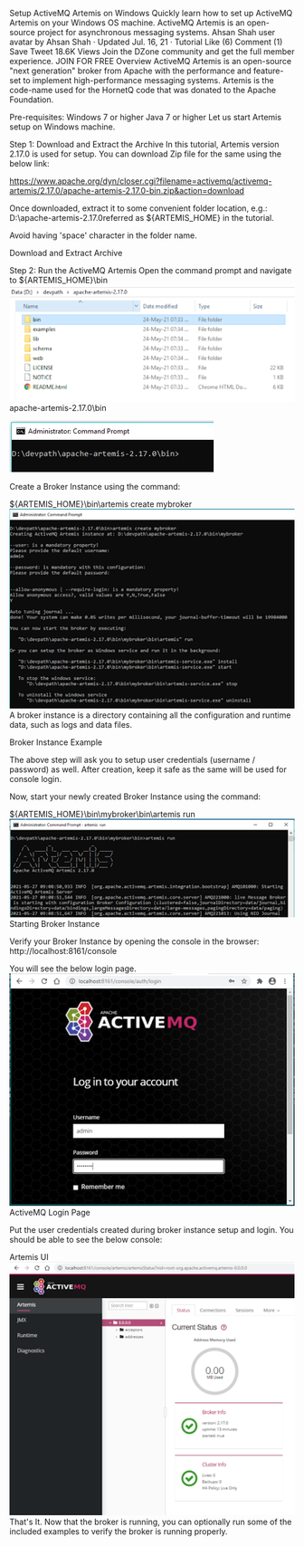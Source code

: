 Setup ActiveMQ Artemis on Windows
Quickly learn how to set up ActiveMQ Artemis on your Windows OS machine. ActiveMQ Artemis is an open-source project for asynchronous messaging systems.
Ahsan Shah user avatar by Ahsan Shah · Updated Jul. 16, 21 · Tutorial
Like (6)
Comment (1)
Save
Tweet
18.6K Views
Join the DZone community and get the full member experience. JOIN FOR FREE
Overview
ActiveMQ Artemis is an open-source "next generation" broker from Apache with the performance and feature-set to implement high-performance messaging systems. Artemis is the code-name used for the HornetQ code that was donated to the Apache Foundation.

Pre-requisites:
Windows 7 or higher
Java 7 or higher
Let us start Artemis setup on Windows machine.

Step 1: Download and Extract the Archive
In this tutorial, Artemis version 2.17.0 is used for setup. You can download Zip file for the same using the below link:

https://www.apache.org/dyn/closer.cgi?filename=activemq/activemq-artemis/2.17.0/apache-artemis-2.17.0-bin.zip&action=download

Once downloaded, extract it to some convenient folder location, e.g.: D:\apache-artemis-2.17.0referred as ${ARTEMIS_HOME} in the tutorial.

Avoid having 'space' character in the folder name.

Download and Extract Archive

Step 2: Run the ActiveMQ Artemis
Open the command prompt and navigate to ${ARTEMIS_HOME}\bin
![img.png](img.png)
apache-artemis-2.17.0\bin

![img_1.png](img_1.png)

Create a Broker Instance using the command:

${ARTEMIS_HOME}\bin\artemis create mybroker
![img_2.png](img_2.png)
A broker instance is a directory containing all the configuration and runtime data, such as logs and data files.

Broker Instance Example

The above step will ask you to setup user credentials (username / password) as well. After creation, keep it safe as the same will be used for console login.

Now, start your newly created Broker Instance using the command:

${ARTEMIS_HOME}\bin\mybroker\bin\artemis run
![img_3.png](img_3.png)
Starting Broker Instance

Verify your Broker Instance by opening the console in the browser: http://localhost:8161/console

You will see the below login page.
![img_4.png](img_4.png)
ActiveMQ Login Page

Put the user credentials created during broker instance setup and login. You should be able to see the below console:

Artemis UI
![img_5.png](img_5.png)
That's It.
Now that the broker is running, you can optionally run some of the included examples to verify the broker is running properly.